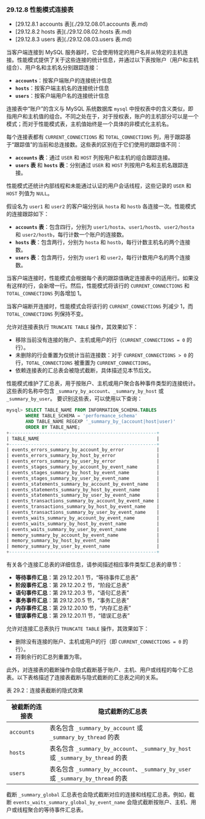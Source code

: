 ### 29.12.8 性能模式连接表

- [29.12.8.1 accounts 表](./29.12.08.01.accounts 表.md)
- [29.12.8.2 hosts 表](./29.12.08.02.hosts 表.md)
- [29.12.8.3 users 表](./29.12.08.03.users 表.md)

当客户端连接到 MySQL 服务器时，它会使用特定的用户名并从特定的主机连接。性能模式提供了关于这些连接的统计信息，并通过以下表按账户（用户和主机组合）、用户名和主机名分别跟踪连接：

- **`accounts`**：按客户端账户的连接统计信息  
- **`hosts`**：按客户端主机名的连接统计信息  
- **`users`**：按客户端用户名的连接统计信息  

连接表中“账户”的含义与 MySQL 系统数据库 `mysql` 中授权表中的含义类似，即指用户和主机值的组合。不同之处在于，对于授权表，账户的主机部分可以是一个模式；而对于性能模式表，主机值始终是一个具体的非模式化主机名。

每个连接表都有 `CURRENT_CONNECTIONS` 和 `TOTAL_CONNECTIONS` 列，用于跟踪基于“跟踪值”的当前和总连接数。这些表的区别在于它们使用的跟踪值不同：
- **`accounts` 表**：通过 `USER` 和 `HOST` 列按用户和主机的组合跟踪连接。  
- **`users` 表** 和 **`hosts` 表**：分别通过 `USER` 和 `HOST` 列按用户名和主机名跟踪连接。

性能模式还统计内部线程和未能通过认证的用户会话线程，这些记录的 `USER` 和 `HOST` 列值为 `NULL`。

假设名为 `user1` 和 `user2` 的客户端分别从 `hosta` 和 `hostb` 各连接一次。性能模式的连接跟踪如下：

- **`accounts` 表**：包含四行，分别为 `user1/hosta`、`user1/hostb`、`user2/hosta` 和 `user2/hostb`，每行计数一个账户的连接数。  
- **`hosts` 表**：包含两行，分别为 `hosta` 和 `hostb`，每行计数主机名的两个连接数。  
- **`users` 表**：包含两行，分别为 `user1` 和 `user2`，每行计数用户名的两个连接数。

当客户端连接时，性能模式会根据每个表的跟踪值确定连接表中的适用行。如果没有这样的行，会新增一行。然后，性能模式将该行的 `CURRENT_CONNECTIONS` 和 `TOTAL_CONNECTIONS` 列各增加 1。

当客户端断开连接时，性能模式会将该行的 `CURRENT_CONNECTIONS` 列减少 1，而 `TOTAL_CONNECTIONS` 列保持不变。

允许对连接表执行 `TRUNCATE TABLE` 操作，其效果如下：

- 移除当前没有连接的账户、主机或用户的行（`CURRENT_CONNECTIONS = 0` 的行）。  
- 未删除的行会重置为仅统计当前连接数：对于 `CURRENT_CONNECTIONS > 0` 的行，`TOTAL_CONNECTIONS` 被重置为 `CURRENT_CONNECTIONS`。
- 依赖连接表的汇总表会被隐式截断，具体描述见本节后文。

性能模式维护了汇总表，用于按账户、主机或用户聚合各种事件类型的连接统计。这些表的名称中包含 `_summary_by_account`、`_summary_by_host` 或 `_summary_by_user`。 要识别这些表，可以使用以下查询：

```sql
mysql> SELECT TABLE_NAME FROM INFORMATION_SCHEMA.TABLES
       WHERE TABLE_SCHEMA = 'performance_schema'
       AND TABLE_NAME REGEXP '_summary_by_(account|host|user)'
       ORDER BY TABLE_NAME;
+------------------------------------------------------+
| TABLE_NAME                                           |
+------------------------------------------------------+
| events_errors_summary_by_account_by_error            |
| events_errors_summary_by_host_by_error               |
| events_errors_summary_by_user_by_error               |
| events_stages_summary_by_account_by_event_name       |
| events_stages_summary_by_host_by_event_name          |
| events_stages_summary_by_user_by_event_name          |
| events_statements_summary_by_account_by_event_name   |
| events_statements_summary_by_host_by_event_name      |
| events_statements_summary_by_user_by_event_name      |
| events_transactions_summary_by_account_by_event_name |
| events_transactions_summary_by_host_by_event_name    |
| events_transactions_summary_by_user_by_event_name    |
| events_waits_summary_by_account_by_event_name        |
| events_waits_summary_by_host_by_event_name           |
| events_waits_summary_by_user_by_event_name           |
| memory_summary_by_account_by_event_name              |
| memory_summary_by_host_by_event_name                 |
| memory_summary_by_user_by_event_name                 |
+------------------------------------------------------+
```

有关各个连接汇总表的详细信息，请参阅描述相应事件类型汇总表的章节：

- **等待事件汇总**：第 29.12.20.1 节，“等待事件汇总表”  
- **阶段事件汇总**：第 29.12.20.2 节，“阶段汇总表”  
- **语句事件汇总**：第 29.12.20.3 节，“语句汇总表”  
- **事务事件汇总**：第 29.12.20.5 节，“事务汇总表”  
- **内存事件汇总**：第 29.12.20.10 节，“内存汇总表”  
- **错误事件汇总**：第 29.12.20.11 节，“错误汇总表”  

允许对连接汇总表执行 `TRUNCATE TABLE` 操作，其效果如下：
- 删除没有连接的账户、主机或用户的行（即 `CURRENT_CONNECTIONS = 0` 的行）。  
- 将剩余行的汇总列重置为零。  

此外，对连接表的截断操作会隐式截断基于账户、主机、用户或线程的每个汇总表。以下表格描述了连接表截断与隐式截断的汇总表之间的关系。

表 29.2：连接表截断的隐式效果

| 被截断的连接表 | 隐式截断的汇总表                                             |
| -------------- | ------------------------------------------------------------ |
| `accounts`     | 表名包含 `_summary_by_account` 或 `_summary_by_thread` 的表  |
| `hosts`        | 表名包含 `_summary_by_account`、`_summary_by_host` 或 `_summary_by_thread` 的表 |
| `users`        | 表名包含 `_summary_by_account`、`_summary_by_user` 或 `_summary_by_thread` 的表 |

截断 `_summary_global` 汇总表也会隐式截断对应的连接和线程汇总表。例如，截断 `events_waits_summary_global_by_event_name` 会隐式截断按账户、主机、用户或线程聚合的等待事件汇总表。